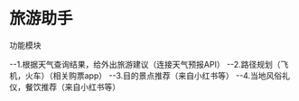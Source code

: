# 旅游助手
功能模块

--1.根据天气查询结果，给外出旅游建议（连接天气预报API）
--2.路径规划（飞机，火车）（相关购票app）
--3.目的景点推荐（来自小红书等）
--4.当地风俗礼仪，餐饮推荐（来自小红书等）
